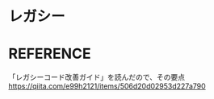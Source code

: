 # レガシー




# REFERENCE
「レガシーコード改善ガイド」を読んだので、その要点
https://qiita.com/e99h2121/items/506d20d02953d227a790